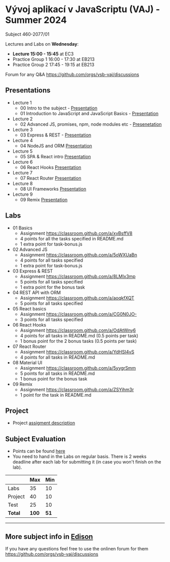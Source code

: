 # Vývoj aplikací v JavaScriptu (VAJ) - Summer 2024 
Subject 460-2077/01

Lectures and Labs on **Wednesday**:
- **Lecture 15:00 - 15:45** at EC3
- Practice Group 1 16:00 - 17:30 at EB213
- Practice Group 2 17:45 - 19:15 at EB213

Forum for any Q&A https://github.com/orgs/vsb-vaj/discussions

## Presentations 
- Lecture 1
  - 00 Intro to the subject - [Presentation](https://docs.google.com/presentation/d/1GlDydD61GIHvkAHEFH1rExSrGR8U-38xbO6IQXSD90M/edit?usp=sharing)
  - 01 Introduction to JavaScript and JavaScript Basics - [Presentation](https://docs.google.com/presentation/d/1OXI6oPNCKNX3ADz8KXPW_S6qKiNnV0u-hbpg_DzxZaA/edit?usp=sharing)
- Lecture 2
  - 02 Advanced JS, promises, npm, node modules etc - [Presenetation](https://docs.google.com/presentation/d/118DjUf3Ynmq6LGW1L3mp9nzXY5j7XtkCW84WGoYYEAY/edit?usp=sharing)
- Lecture 3
  - 03 Express & REST - [Presentation](https://docs.google.com/presentation/d/1iUFTXVIzONv5alfCwgmMWJnmmacjJcHb9ivJED_UxEY/edit?usp=sharing)
- Lecture 4 
  - 04 NodeJS and ORM [Presentation](https://docs.google.com/presentation/d/1S8e92IURpWo8iBQlWF0e0XqEShb3GzdSB_IOOqEGlHw/edit?usp=sharing)
- Lecture 5 
  - 05 SPA & React intro [Presentation](https://docs.google.com/presentation/d/1O4iL9_6X4dKII7hQ4_tM98E4mKiF7LeLFQZ6VcsmRlA/edit?usp=sharing)
- Lecture 6
  - 06 React Hooks [Presentation](https://docs.google.com/presentation/d/1T9npQDbqJO1ew2f7yuCR_EQTrmkUtvTi9Q2xC2MKVnk/edit?usp=sharing)
- Lecture 7
  - 07 React Router [Presentation](https://docs.google.com/presentation/d/1ZVbaUCnCnRyFpzrvAwOM902g-6JtJdi5EyigznZ-i0s/edit?usp=sharing)
- Lecture 8
  - 08 UI Frameworks [Presentation](https://docs.google.com/presentation/d/1ERjcaMK8gytK-GobzhWKQa2AHhRDCkbaK4qmb0mlY6U/edit?usp=sharing)
- Lecture 9
  - 09 Remix [Presentation](https://remix.run/)


## Labs
- 01 Basics
  - Assignment https://classroom.github.com/a/xvBsffV8
  - 4 points for all the tasks specified in README.md
  - 1 extra point for task-bonus.js
- 02 Advanced JS
  - Assignment https://classroom.github.com/a/5oWXUaBn
  - 4 points for all tasks specified
  - 1 extra point for task-bonus.js
- 03 Express & REST
  - Assignment https://classroom.github.com/a/8LMIx3mp
  - 5 points for all tasks specified
  - 1 extra point for the bonus task
- 04 REST API with ORM 
  - Assignment https://classroom.github.com/a/aoqkfXQT
  - 5 points for all tasks specified 
- 05 React basics 
  - Assignment https://classroom.github.com/a/CG0N0JO-
  - 3 points for all tasks specified
- 06 React Hooks
  - Assignment https://classroom.github.com/a/OdAtWny6
  - 4 points for all tasks in README.md (0.5 points per task)
  - 1 bonus point for the 2 bonus tasks (0.5 points per task)
- 07 React Router
  - Assignment https://classroom.github.com/a/YdHSI4vS
  - 4 points for all tasks in README.md
- 08 Material UI
  - Assignment https://classroom.github.com/a/5yygrSmm
  - 5 points for all tasks in README.md
  - 1 bonus point for the bonus task
- 09 Remix
  - Assignment https://classroom.github.com/a/ZSYihm3r
  - 1 point for the task in README.md

## Project
- Project [assigment description](https://docs.google.com/document/d/1mbYYzY0j7Xq8KX8a2ei2_Ta1AQUWpfcpD0tORZt8AD4/edit?usp=sharing)

## Subject Evaluation
- Points can be found [here](https://docs.google.com/spreadsheets/d/1tV0mLQRPMDT1bN1Dn10C6cDazUTHB36_c8oXS4CTTH4/edit?usp=sharing)
- You need to hand in the Labs on regular basis. There is 2 weeks deadline after each lab for submitting it (in case you won't finish on the lab). 

|           | Max     | Min    |
|-----------|---------|--------|
| Labs      |    35   |   10   |
| Project   |    40   |   10   |
| Test      |    25   |   10   |
| **Total** | **100** | **51** |

------------------------
## More subject info in [Edison](https://edison.sso.vsb.cz/cz.vsb.edison.edu.study.prepare.web/SubjectVersion.faces?version=460-2077/01&studyPlanId=24376&locale=cs)

If you have any questions feel free to use the onlinen forum for them https://github.com/orgs/vsb-vaj/discussions
